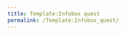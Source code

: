 ```yaml
---
title: Template:Infobox quest
permalink: /Template:Infobox_quest/
---
```


<infobox>

<title source="title"/>

`   `<image source="image">

<caption source="imagecaption"/>

</image>

`       `<data source="start"><label>`Start`</label></data>
`       `<data source="end"><label>`End`</label></data>
`       `<data source="prerequisites"><label>`Prerequisites`</label></data>
`       `<data source="level"><label>`Level`</label></data>
`       `<data source="location"><label>`Location`</label></data>
`       `<data source="rewards"><label>`Rewards`</label></data>
`   `<group layout="horizontal">
`       `

<header>

Quest progression

</header>

`       `<data source="previous"><label>`Previous`</label></data>
`       `<data source="next"><label>`Next`</label></data>
`   `</group>

</infobox><includeonly></includeonly><noinclude></noinclude>

[Category:Quests](Category:Quests "wikilink")